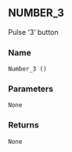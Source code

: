 ## NUMBER\_3

Pulse ‘3’ button


### Name

`Number_3 ()`


### Parameters

`None`


### Returns

`None`
